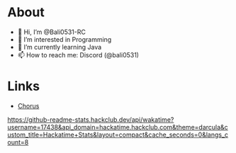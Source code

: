 # About

- 👋 Hi, I’m @Bali0531-RC
- 👀 I’m interested in Programming
- 🌱 I’m currently learning Java
- 📫 How to reach me: Discord (@bali0531)

# Links

- [Chorus](https://dc.chorus.hu)


https://github-readme-stats.hackclub.dev/api/wakatime?username=17438&api_domain=hackatime.hackclub.com&theme=darcula&custom_title=Hackatime+Stats&layout=compact&cache_seconds=0&langs_count=8

<!---
Bali0531-RC/Bali0531-RC is a ✨ special ✨ repository because its `README.md` (this file) appears on your GitHub profile.
You can click the Preview link to take a look at your changes.
--->
